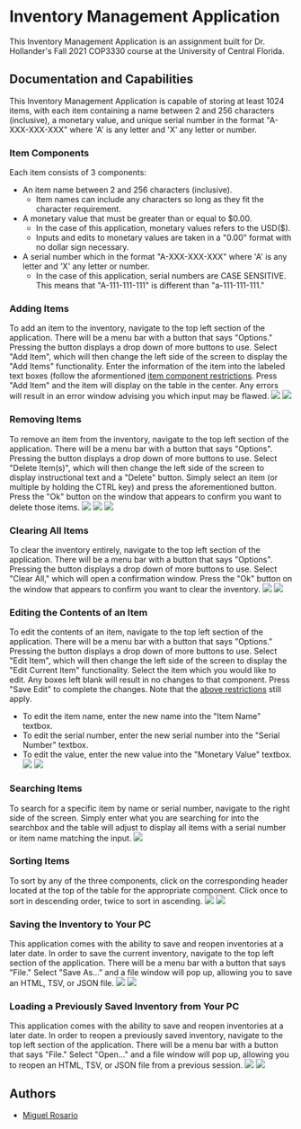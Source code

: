 
  

# Inventory Management Application
This Inventory Management Application is an assignment built for Dr. Hollander's Fall 2021
COP3330 course at the University of Central Florida.

## Documentation and Capabilities
This Inventory Management Application is capable of storing at least 1024 items, with each
item containing a name between 2 and 256 characters (inclusive), a monetary value,
and unique serial number in the format "A-XXX-XXX-XXX" where 'A' is any letter and 'X' any
letter or number.
  
### Item Components
Each item consists of 3 components:
* An item name between 2 and 256 characters (inclusive).
	* Item names can include any characters so long as they fit the character requirement.
* A monetary value that must be greater than or equal to $0.00.
	* In the case of this application, monetary values refers to the USD($).
	* Inputs and edits to monetary values are taken in a "0.00" format with no dollar sign necessary.
* A serial number which in the format "A-XXX-XXX-XXX" where 'A' is any letter and 'X' any letter or number.
	* In the case of this application, serial numbers are CASE SENSITIVE. This means that "A-111-111-111" is different than "a-111-111-111."

### Adding Items
To add an item to the inventory, navigate to the top left section of the application. There
will be a menu bar with a button that says "Options." Pressing the button displays a drop down
of more buttons to use. Select "Add Item", which will then change the left side of the screen
to display the "Add Items" functionality. Enter the information of the item into the labeled
text boxes (follow the aformentioned [item component restrictions](#item-components). Press "Add Item" and the item will display on the table in the center. Any errors will result in an error window advising you which input may be flawed.
![](src/main/resources/readmeimg/additem.png)
![](src/main/resources/readmeimg/additem2.png)


### Removing Items
To remove an item from the inventory, navigate to the top left section of the application. There
will be a menu bar with a button that says "Options". Pressing the button displays a drop down
of more buttons to use. Select "Delete Item(s)", which will then change the left side of the screen
to display instructional text and a "Delete" button. Simply select an item (or multiple by holding the CTRL key) and press the aforementioned button. Press the "Ok" button on the window that appears to confirm you want to delete those items.
![](src/main/resources/readmeimg/deleteitem.png)
![](src/main/resources/readmeimg/deleteitem2.png)
![](src/main/resources/readmeimg/deleteitem3.png)


### Clearing All Items
To clear the inventory entirely, navigate to the top left section of the application. There
will be a menu bar with a button that says "Options". Pressing the button displays a drop down
of more buttons to use. Select "Clear All," which will open a confirmation window. Press the "Ok" button on the window that appears to confirm you want to clear the inventory.
![](src/main/resources/readmeimg/clearitems.png)
![](src/main/resources/readmeimg/clearitems2.png)


### Editing the Contents of an Item
To edit the contents of an item, navigate to the top left section of the application. There
will be a menu bar with a button that says "Options." Pressing the button displays a drop down
of more buttons to use. Select "Edit Item", which will then change the left side of the screen
to display the "Edit Current Item" functionality. Select the item which you would like to edit. Any boxes left blank will result in no changes to that component. Press "Save Edit" to complete the changes. Note that the [above restrictions](#item-components) still apply.
* To edit the item name, enter the new name into the "Item Name" textbox.
* To edit the serial number, enter the new serial number into the "Serial Number" textbox.
* To edit the value, enter the new value into the "Monetary Value" textbox.
![](src/main/resources/readmeimg/edititem.png)
![](src/main/resources/readmeimg/edititem2.png)


### Searching Items
To search for a specific item by name or serial number, navigate to the right side of the screen. Simply enter what you are searching for into the searchbox and the table will adjust to display all items with a serial number or item name matching the input.
![](src/main/resources/readmeimg/searchitem.png)

  
### Sorting Items
To sort by any of the three components, click on the corresponding header located at the top of the table for the appropriate component.  Click once to sort in descending order, twice to sort in ascending.
![](src/main/resources/readmeimg/sort1.png)
![](src/main/resources/readmeimg/sort2.png)


### Saving the Inventory to Your PC
This application comes with the ability to save and reopen inventories at a later date. In order
to save the current inventory, navigate to the top left section of the application. There will be a menu bar with a button that says "File." Select "Save As..." and a file window will pop up, allowing you to save an HTML, TSV, or JSON file.
![](src/main/resources/readmeimg/savefile.png)
![](src/main/resources/readmeimg/savefile2.png)


### Loading a Previously Saved Inventory from Your PC
This application comes with the ability to save and reopen inventories at a later date. In order
to reopen a previously saved inventory, navigate to the top left section of the application. There will be a menu bar with a button that says "File." Select "Open..." and a file window will pop up, allowing you to reopen an HTML, TSV, or JSON file from a previous session.
![](src/main/resources/readmeimg/openfile.png)
![](src/main/resources/readmeimg/openfile2.png)


## Authors
- [Miguel Rosario](https://github.com/MRosario530)
